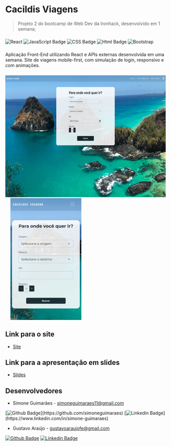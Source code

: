 # Cacildis Viagens
>Projeto 2 do bootcamp de Web Dev da Ironhack, desenvolvido em 1 semana;
###


![React](https://camo.githubusercontent.com/4e4a3b5c3e9c00501ec866e2f2466c5a6032f838aca5f2cf3b14450e39e8a2f0/68747470733a2f2f696d672e736869656c64732e696f2f62616467652f72656163742532302d2532333230323332612e7376673f267374796c653d666f722d7468652d6261646765266c6f676f3d7265616374266c6f676f436f6c6f723d253233363144414642) ![JavaScript Badge](https://img.shields.io/badge/JavaScript-F7DF1E?style=for-the-badge&logo=javascript&logoColor=black) ![CSS Badge](https://img.shields.io/badge/CSS3-1572B6?style=for-the-badge&logo=css3&logoColor=white)  ![Html Badge](https://img.shields.io/badge/HTML5-E34F26?style=for-the-badge&logo=html5&logoColor=white)   ![Bootstrap](https://img.shields.io/badge/Bootstrap-563D7C?style=for-the-badge&logo=bootstrap&logoColor=white)

###
Aplicação Front-End utilizando React e APIs externas desenvolvida em uma semana.
Site de viagens mobile-first, com simulação de login, responsivo e com animações.
###
<img src="./src/assets/images/printscreen.png" alt="print" style="height:382px;"/>&nbsp; &nbsp; <img src="./src/assets/images/printscreen-mobile.jpg" alt="print" style="height:382px;"/> 
###


## Link para o site
- [Site](https://cacildis-viagens.netlify.app/)

## Link para a apresentação em slides
- [Slides](https://docs.google.com/presentation/d/1Xr3laGI1D0oXvGOi7JwVrWx0NYPDPsyg76ATmyB8L7U/edit?usp=sharing)

## Desenvolvedores
- Simone Guimarães - simoneguimaraes11@gmail.com

[![Github Badge](https://img.shields.io/badge/-Github-000?style=flat-square&logo=Github&logoColor=white&link=[https://github.com/simoneguimaraes](https://github.com/simoneguimaraes))](https://github.com/simoneguimaraes) [![Linkedin Badge](https://img.shields.io/badge/-LinkedIn-blue?style=flat-square&logo=Linkedin&logoColor=white&link=[https://www.linkedin.com/in/simone-guimaraes/](https://www.linkedin.com/in/simone-guimaraes/))](https://www.linkedin.com/in/simone-guimaraes)

- Gustavo Araújo - gustavoaraujofe@gmail.com

[![Github Badge](https://img.shields.io/badge/-Github-000?style=flat-square&logo=Github&logoColor=white&link=https://github.com/gustavoaraujofe)](https://github.com/gustavoaraujofe) [![Linkedin Badge](https://img.shields.io/badge/-LinkedIn-blue?style=flat-square&logo=Linkedin&logoColor=white&link=https://www.linkedin.com/in/gustavoaraujofe)](https://www.linkedin.com/in/gustavoaraujofe)
